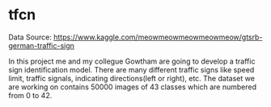 # tfcn

Data Source:
https://www.kaggle.com/meowmeowmeowmeowmeow/gtsrb-german-traffic-sign 

In this project me and my collegue Gowtham are going to develop a traffic sign identification model. There are many different traffic signs like speed limit, traffic signals, indicating directions(left or right), etc. The dataset we are working on contains 50000 images of 43 classes which are numbered from 0 to 42.
